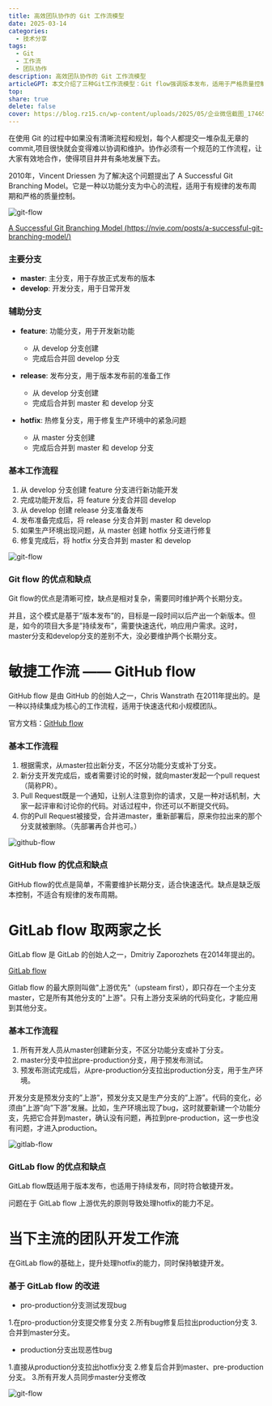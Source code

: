 ```yaml
---
title: 高效团队协作的 Git 工作流模型
date: 2025-03-14
categories:
  - 技术分享
tags:
  - Git
  - 工作流
  - 团队协作
description: 高效团队协作的 Git 工作流模型
articleGPT: 本文介绍了三种Git工作流模型：Git flow强调版本发布，适用于严格质量控制；GitHub flow简单高效，适合快速迭代；GitLab flow结合两者优点，但处理hotfix能力不足。当前主流工作流基于GitLab flow改进，增强hotfix处理，同时保持敏捷开发，更适应现代项目需求。
top:
share: true
delete: false
cover: https://blog.rz15.cn/wp-content/uploads/2025/05/企业微信截图_17465191101678.png
---
```


在使用 Git 的过程中如果没有清晰流程和规划，每个人都提交一堆杂乱无章的 commit,项目很快就会变得难以协调和维护。协作必须有一个规范的工作流程，让大家有效地合作，使得项目井井有条地发展下去。

2010年，Vincent Driessen 为了解决这个问题提出了 A Successful Git Branching Model。它是一种以功能分支为中心的流程，适用于有规律的发布周期和严格的质量控制。

![git-flow](https://blog.rz15.cn/wp-content/uploads/2025/03/企业微信截图_17419324108250.png)

[A Successful Git Branching Model (https://nvie.com/posts/a-successful-git-branching-model/) ](https://nvie.com/posts/a-successful-git-branching-model/)

### 主要分支

- **master**: 主分支，用于存放正式发布的版本
- **develop**: 开发分支，用于日常开发

### 辅助分支

- **feature**: 功能分支，用于开发新功能
  - 从 develop 分支创建
  - 完成后合并回 develop 分支
  
- **release**: 发布分支，用于版本发布前的准备工作
  - 从 develop 分支创建
  - 完成后合并到 master 和 develop 分支
  
- **hotfix**: 热修复分支，用于修复生产环境中的紧急问题
  - 从 master 分支创建
  - 完成后合并到 master 和 develop 分支

### 基本工作流程

1. 从 develop 分支创建 feature 分支进行新功能开发
2. 完成功能开发后，将 feature 分支合并回 develop
3. 从 develop 创建 release 分支准备发布
4. 发布准备完成后，将 release 分支合并到 master 和 develop
5. 如果生产环境出现问题，从 master 创建 hotfix 分支进行修复
6. 修复完成后，将 hotfix 分支合并到 master 和 develop

![git-flow](https://blog.rz15.cn/wp-content/uploads/2025/05/企业微信截图_17465191101678.png)

### Git flow 的优点和缺点

Git flow的优点是清晰可控，缺点是相对复杂，需要同时维护两个长期分支。

并且，这个模式是基于”版本发布”的，目标是一段时间以后产出一个新版本。但是，如今的项目大多是”持续发布”，需要快速迭代，响应用户需求。这时，master分支和develop分支的差别不大，没必要维护两个长期分支。


# 敏捷工作流 —— GitHub flow

GitHub flow 是由 GitHub 的创始人之一，Chris Wanstrath 在2011年提出的。是一种以持续集成为核心的工作流程，适用于快速迭代和小规模团队。

官方文档：[GitHub flow](https://docs.github.com/zh/get-started/using-github/github-flow)

### 基本工作流程

1. 根据需求，从master拉出新分支，不区分功能分支或补丁分支。
2. 新分支开发完成后，或者需要讨论的时候，就向master发起一个pull request（简称PR）。
3. Pull Request既是一个通知，让别人注意到你的请求，又是一种对话机制，大家一起评审和讨论你的代码。对话过程中，你还可以不断提交代码。
4. 你的Pull Request被接受，合并进master，重新部署后，原来你拉出来的那个分支就被删除。（先部署再合并也可。）

![github-flow](https://blog.rz15.cn/wp-content/uploads/2025/03/企业微信截图_17419354645447.png)

### GitHub flow 的优点和缺点

GitHub flow的优点是简单，不需要维护长期分支，适合快速迭代。缺点是缺乏版本控制，不适合有规律的发布周期。


# GitLab flow 取两家之长

GitLab flow 是 GitLab 的创始人之一，Dmitriy Zaporozhets 在2014年提出的。

[GitLab flow](https://gitlab.cn/docs/jh/topics/gitlab_flow.html)

Gitlab flow 的最大原则叫做"上游优先"（upsteam first），即只存在一个主分支master，它是所有其他分支的"上游"。只有上游分支采纳的代码变化，才能应用到其他分支。

### 基本工作流程

1. 所有开发人员从master创建新分支，不区分功能分支或补丁分支。
2. master分支中拉出pre-production分支，用于预发布测试。
3. 预发布测试完成后，从pre-production分支拉出production分支，用于生产环境。

开发分支是预发分支的”上游”，预发分支又是生产分支的”上游”。代码的变化，必须由”上游”向”下游”发展。比如，生产环境出现了bug，这时就要新建一个功能分支，先把它合并到master，确认没有问题，再拉到pre-production，这一步也没有问题，才进入production。

![gitlab-flow](https://www.ruanyifeng.com/blogimg/asset/2015/bg2015122306.png)

### GitLab flow 的优点和缺点

GitLab flow既适用于版本发布，也适用于持续发布，同时符合敏捷开发。

问题在于 GitLab flow 上游优先的原则导致处理hotfix的能力不足。

# 当下主流的团队开发工作流

在GitLab flow的基础上，提升处理hotfix的能力，同时保持敏捷开发。

### 基于 GitLab flow 的改进

- pro-production分支测试发现bug

1.在pro-production分支提交修复分支
2.所有bug修复后拉出production分支
3.合并到master分支。

- production分支出现恶性bug

1.直接从production分支拉出hotfix分支
2.修复后合并到master、pre-production分支。
3.所有开发人员同步master分支修改

![git-flow](https://blog.rz15.cn/wp-content/uploads/2025/03/企业微信截图_17419409104465.png)

